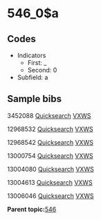 # 546\_0$a

## Codes

-   Indicators
    -   First: \_
    -   Second: 0
-   Subfield: a

## Sample bibs

3452088 [Quicksearch](https://search.library.yale.edu/catalog/3452088) [VXWS](http://prodorbis.library.yale.edu:7014/vxws/GetHoldingsService?bibId=3452088)

12968532 [Quicksearch](https://search.library.yale.edu/catalog/12968532) [VXWS](http://prodorbis.library.yale.edu:7014/vxws/GetHoldingsService?bibId=12968532)

12968542 [Quicksearch](https://search.library.yale.edu/catalog/12968542) [VXWS](http://prodorbis.library.yale.edu:7014/vxws/GetHoldingsService?bibId=12968542)

13000754 [Quicksearch](https://search.library.yale.edu/catalog/13000754) [VXWS](http://prodorbis.library.yale.edu:7014/vxws/GetHoldingsService?bibId=13000754)

13004080 [Quicksearch](https://search.library.yale.edu/catalog/13004080) [VXWS](http://prodorbis.library.yale.edu:7014/vxws/GetHoldingsService?bibId=13004080)

13004613 [Quicksearch](https://search.library.yale.edu/catalog/13004613) [VXWS](http://prodorbis.library.yale.edu:7014/vxws/GetHoldingsService?bibId=13004613)

13006046 [Quicksearch](https://search.library.yale.edu/catalog/13006046) [VXWS](http://prodorbis.library.yale.edu:7014/vxws/GetHoldingsService?bibId=13006046)

**Parent topic:**[546](../../tags/546/546.md)

